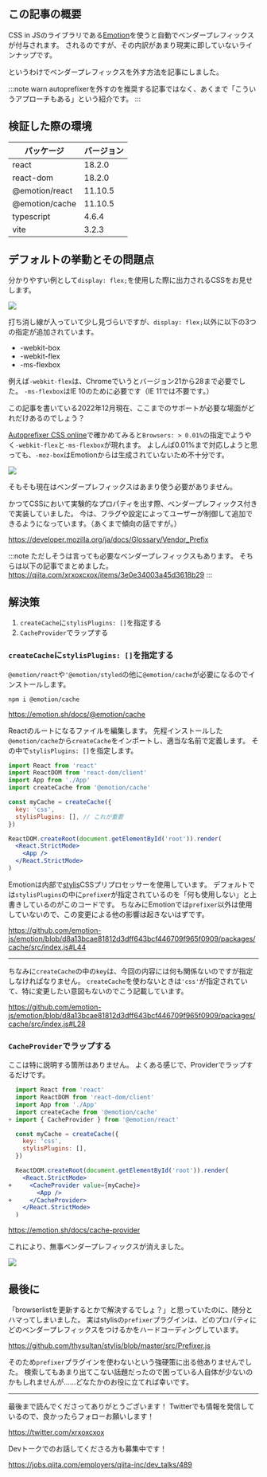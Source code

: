 <!--
title:   Emotionで自動付与されるベンダープレフィックスを外す
tags:    AdventCalendar2022,React,css-in-js,emotion
id:      f62ad271127773be1072
private: true
-->
## この記事の概要

CSS in JSのライブラリである[Emotion](https://emotion.sh)を使うと自動でベンダープレフィックスが付与されます。
されるのですが、その内訳があまり現実に即していないラインナップです。

というわけでベンダープレフィックスを外す方法を記事にしました。

:::note warn
autoprefixerを外すのを推奨する記事ではなく、あくまで「こういうアプローチもある」という紹介です。
:::

## 検証した際の環境

| パッケージ | バージョン |
| --- | --- |
| react | 18.2.0 |
| react-dom | 18.2.0 |
| @emotion/react | 11.10.5 |
| @emotion/cache | 11.10.5 |
| typescript | 4.6.4 |
| vite | 3.2.3 |

## デフォルトの挙動とその問題点

分かりやすい例として`display: flex;`を使用した際に出力されるCSSをお見せします。

![](https://qiita-image-store.s3.ap-northeast-1.amazonaws.com/0/214677/246fa915-592d-4f25-d518-cd775cd02ae0.png)

打ち消し線が入っていて少し見づらいですが、`display: flex;`以外に以下の3つの指定が追加されています。

- -webkit-box
- -webkit-flex
- -ms-flexbox

例えば`-webkit-flex`は、Chromeでいうとバージョン21から28まで必要でした。
`-ms-flexbox`はIE 10のために必要です（IE 11では不要です。）

この記事を書いている2022年12月現在、ここまでのサポートが必要な場面がどれだけあるのでしょう？

[Autoprefixer CSS online](https://autoprefixer.github.io/)で確かめてみると`Browsers: > 0.01%`の指定でようやく`-webkit-flex`と`-ms-flexbox`が現れます。
よしんば0.01%まで対応しようと思っても、`-moz-box`はEmotionからは生成されていないため不十分です。

![](https://qiita-image-store.s3.ap-northeast-1.amazonaws.com/0/214677/37dd277d-938b-a547-0fa2-e688444b4a17.png)

そもそも現在はベンダープレフィックスはあまり使う必要がありません。

かつてCSSにおいて実験的なプロパティを出す際、ベンダープレフィックス付きで実装していました。
今は、フラグや設定によってユーザーが制御して追加できるようになっています。（あくまで傾向の話ですが。）

https://developer.mozilla.org/ja/docs/Glossary/Vendor_Prefix

:::note
ただしそうは言っても必要なベンダープレフィックスもあります。
そちらは以下の記事でまとめました。
https://qiita.com/xrxoxcxox/items/3e0e34003a45d3618b29
:::

## 解決策

1. `createCache`に`stylisPlugins: []`を指定する
1. `CacheProvider`でラップする

### `createCache`に`stylisPlugins: []`を指定する

`@emotion/react`や`'@emotion/styled`の他に`@emotion/cache`が必要になるのでインストールします。

```shell
npm i @emotion/cache
```

https://emotion.sh/docs/@emotion/cache

Reactのルートになるファイルを編集します。
先程インストールした`@emotion/cache`から`createCache`をインポートし、適当な名前で定義します。
その中で`stylisPlugins: []`を指定します。

```javascript:App.jsx
import React from 'react'
import ReactDOM from 'react-dom/client'
import App from './App'
import createCache from '@emotion/cache'

const myCache = createCache({
  key: 'css',
  stylisPlugins: [], // これが重要
})

ReactDOM.createRoot(document.getElementById('root')).render(
  <React.StrictMode>
    <App />
  </React.StrictMode>
)
```

Emotionは内部で[stylis](https://github.com/thysultan/stylis)CSSプリプロセッサーを使用しています。
デフォルトでは`stylisPlugins`の中に`prefixer`が指定されているのを「何も使用しない」と上書きしているのがこのコードです。
ちなみにEmotionでは`prefixer`以外は使用していないので、この変更による他の影響は起きないはずです。

https://github.com/emotion-js/emotion/blob/d8a13bcae81812d3dff643bcf446709f965f0909/packages/cache/src/index.js#L44

---

ちなみに`createCache`の中の`key`は、今回の内容には何も関係ないのですが指定しなければなりません。
`createCache`を使わないときは`'css'`が指定されていて、特に変更したい意図もないのでこう記載しています。

https://github.com/emotion-js/emotion/blob/d8a13bcae81812d3dff643bcf446709f965f0909/packages/cache/src/index.js#L28

### `CacheProvider`でラップする

ここは特に説明する箇所はありません。
よくある感じで、Providerでラップするだけです。

```diff_javascript:App.jsx
  import React from 'react'
  import ReactDOM from 'react-dom/client'
  import App from './App'
  import createCache from '@emotion/cache'
+ import { CacheProvider } from '@emotion/react'

  const myCache = createCache({
    key: 'css',
    stylisPlugins: [],
  })

  ReactDOM.createRoot(document.getElementById('root')).render(
    <React.StrictMode>
+     <CacheProvider value={myCache}>
        <App />
+     </CacheProvider>
    </React.StrictMode>
  )
```

https://emotion.sh/docs/cache-provider

これにより、無事ベンダープレフィックスが消えました。

![](https://qiita-image-store.s3.ap-northeast-1.amazonaws.com/0/214677/b3bb92c5-6fdd-5fe6-a974-92605c5bbfc0.png)

## 最後に

「browserlistを更新するとかで解決するでしょ？」と思っていたのに、随分とハマってしまいました。
実はstylisの`prefixer`プラグインは、どのプロパティにどのベンダープレフィックスをつけるかをハードコーディングしています。

https://github.com/thysultan/stylis/blob/master/src/Prefixer.js

そのため`prefixer`プラグインを使わないという強硬策に出る他ありませんでした。
検索してもあまり出てこない話題だったので困っている人自体が少ないのかもしれませんが……どなたかのお役に立てれば幸いです。

---

最後まで読んでくださってありがとうございます！
Twitterでも情報を発信しているので、良かったらフォローお願いします！

https://twitter.com/xrxoxcxox

Devトークでのお話してくださる方も募集中です！

https://jobs.qiita.com/employers/qiita-inc/dev_talks/489